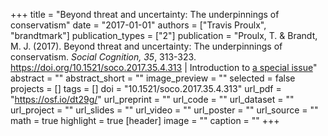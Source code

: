 +++
title = "Beyond threat and uncertainty: The underpinnings of conservatism"
date = "2017-01-01"
authors = ["Travis Proulx", "brandtmark"]
publication_types = ["2"]
publication = "Proulx, T. & Brandt, M. J. (2017). Beyond threat and uncertainty: The underpinnings of conservatism. *Social Cognition, 35*, 313-323. https://doi.org/10.1521/soco.2017.35.4.313 | Introduction to [a special issue](https://osf.io/e8qxt/)"
abstract = ""
abstract_short = ""
image_preview = ""
selected = false
projects = []
tags = []
doi = "10.1521/soco.2017.35.4.313"
url_pdf = "https://osf.io/dt29g/"
url_preprint = ""
url_code = ""
url_dataset = ""
url_project = ""
url_slides = ""
url_video = ""
url_poster = ""
url_source = ""
math = true
highlight = true
[header]
image = ""
caption = ""
+++
